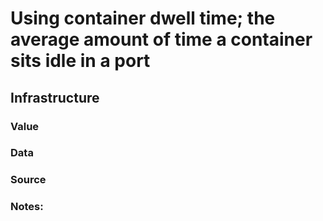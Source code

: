 # Using container dwell time; the average amount of time a container sits idle in a port

## Infrastructure

### Value

### Data

### Source

### Notes: